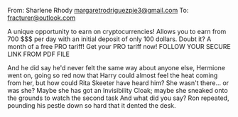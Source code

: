 From: Sharlene Rhody <margaretrodriguezpie3@gmail.com>
To: fracturer@outlook.com

A unique opportunity to earn on cryptocurrencies!
Allows you to earn from 700 $$$ per day with an initial deposit of only 100 dollars. Doubt it? 
A month of a free PRO tariff!
Get your PRO tariff now!
FOLLOW YOUR SECURE LINK FROM PDF FILE
   
And he did say he'd never felt the same way about anyone else, Hermione went on, going so red now that Harry could almost feel the heat coming from her, but how could Rita Skeeter have heard him? She wasn't there... or was she? Maybe she has got an Invisibility Cloak; maybe she sneaked onto the grounds to watch the second task And what did you say? Ron repeated, pounding his pestle down so hard that it dented the desk.
